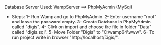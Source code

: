 Database Server Used: WampServer ==> PhpMyAdmin (MySql)

- Steps:
  1- Run Wamp and go to PhpMyAdmin.
  2- Enter username "root" and leave the password empty.
  3- Create Database in PhpMyAdmin called "digis".
  4- Click on import and choose the file in folder "Data" called "digis.sql".
  5- Move Folder "Digis" to "C:\wamp64\www".
  6- To run project write in browser "http://localhost/Digis/".
